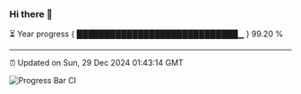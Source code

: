 ### Hi there 👋

⏳ Year progress { █████████████████████████████▁ } 99.20 %

---

⏰ Updated on Sun, 29 Dec 2024 01:43:14 GMT

![Progress Bar CI](https://github.com/liununu/liununu/workflows/Progress%20Bar%20CI/badge.svg)
